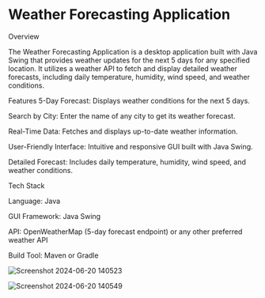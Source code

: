 # Weather Forecasting Application
Overview

The Weather Forecasting Application is a desktop application built with Java Swing that provides weather updates for the next 5 days for any specified location. It utilizes a weather API to fetch and display detailed weather forecasts, including daily temperature, humidity, wind speed, and weather conditions.

Features
5-Day Forecast: Displays weather conditions for the next 5 days.

Search by City: Enter the name of any city to get its weather forecast.

Real-Time Data: Fetches and displays up-to-date weather information.

User-Friendly Interface: Intuitive and responsive GUI built with Java Swing.

Detailed Forecast: Includes daily temperature, humidity, wind speed, and weather conditions.

Tech Stack

Language: Java

GUI Framework: Java Swing

API: OpenWeatherMap (5-day forecast endpoint) or any other preferred weather API

Build Tool: Maven or Gradle

![Screenshot 2024-06-20 140523](https://github.com/Praneethvarma80022/weather_forecast/assets/147583268/589eed91-94fa-458d-bc6f-6afdf7c1211c)

![Screenshot 2024-06-20 140549](https://github.com/Praneethvarma80022/weather_forecast/assets/147583268/419818cf-ce22-41f6-8f41-a715eca4745f)
